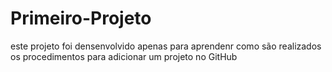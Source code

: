 # Primeiro-Projeto
este projeto foi densenvolvido apenas para  aprendenr como  são realizados os procedimentos para adicionar um projeto no GitHub
